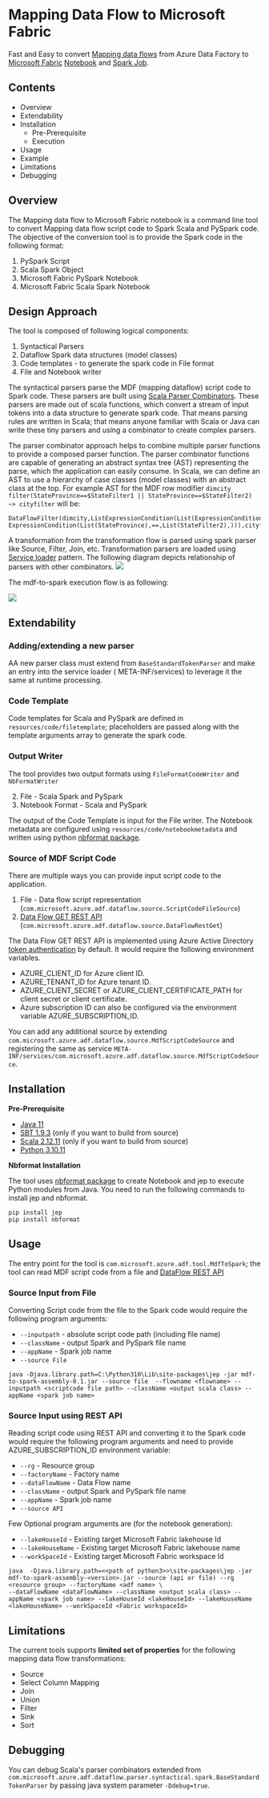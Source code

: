 # Mapping Data Flow to Microsoft Fabric

Fast and Easy to
convert [Mapping data flows](https://learn.microsoft.com/en-us/azure/data-factory/concepts-data-flow-overview) from
Azure Data Factory to [Microsoft Fabric](https://learn.microsoft.com/en-us/fabric/) [Notebook](https://learn.microsoft.com/en-us/fabric/data-engineering/how-to-use-notebook) and [Spark Job](https://learn.microsoft.com/en-us/fabric/data-engineering/create-spark-job-definition).

## Contents

- Overview 
- Extendability
- Installation
    - Pre-Prerequisite
    - Execution
- Usage
- Example
- Limitations
- Debugging

## Overview

The Mapping data flow to Microsoft Fabric notebook is a command line tool to convert Mapping data flow script code to Spark Scala and PySpark code. The
objective of the conversion tool is to provide the Spark code in the following format:

1. PySpark Script
2. Scala Spark Object
3. Microsoft Fabric PySpark Notebook
4. Microsoft Fabric Scala Spark Notebook

## Design Approach

The tool is composed of following logical components:

1. Syntactical Parsers
2. Dataflow Spark data structures (model classes)
3. Code templates - to generate the spark code in File format
4. File and Notebook writer

The syntactical parsers parse the MDF (mapping dataflow) script code to Spark code. These parsers are built
using [Scala Parser Combinators](https://github.com/scala/scala-parser-combinators). These parsers are made out of scala
functions, which convert a stream of input tokens into a data structure to generate spark code. That means parsing rules
are written in Scala; that means anyone familiar with Scala or Java can write these tiny parsers and using a combinator
to create complex parsers.

The parser combinator approach helps to combine multiple parser functions to provide a composed parser function. The
parser combinator functions are capable of generating an abstract syntax tree (AST) representing the parse, which the
application can easily consume. In Scala, we can define an AST to use a hierarchy of case classes (model classes) with
an abstract class at the top. For example AST for the MDF row
modifier ```dimcity filter(StateProvince==$StateFilter1 || StateProvince==$StateFilter2) ~> cityfilter``` will be:

```
DataFlowFilter(dimcity,ListExpressionCondition(List(ExpressionCondition(List(StateProvince),==,List(StateFilter1),||), ExpressionCondition(List(StateProvince),==,List(StateFilter2),))),cityfilter)
```

A transformation from the transformation flow is parsed using spark parser like Source, Filter, Join, etc.
Transformation parsers are loaded
using [Service loader](https://docs.oracle.com/javase/8/docs/api/java/util/ServiceLoader.html) pattern. The following
diagram depicts relationship of parsers with other combinators.
![](plantuml/images/PlantUmlClassDiagram.png)

The mdf-to-spark execution flow is as following:

![](plantuml/images/PlantUmlSequeneDiagram.png)

## Extendability

### Adding/extending a new parser

AA new parser class must extend from `BaseStandardTokenParser` and make an entry into the service loader (
META-INF/services) to leverage it the same at runtime processing.

### Code Template

Code templates for Scala and PySpark are defined in `resources/code/filetemplate`; placeholders are passed along with
the template arguments array to generate the spark code.

### Output Writer

The tool provides two output formats using `FileFormatCodeWriter` and `NbFormatWriter`

2. File - Scala Spark and PySpark
3. Notebook Format - Scala and PySpark

The output of the Code Template is input for the File writer. The Notebook metadata are configured
using `resources/code/notebookmetadata` and written using python [nbformat package](https://pypi.org/project/nbformat/).

### Source of MDF Script Code

There are multiple ways you can provide input script code to the application.

1. File - Data flow script representation (`com.microsoft.azure.adf.dataflow.source.ScriptCodeFileSource`)
2. [Data Flow GET REST API](https://learn.microsoft.com/en-us/rest/api/datafactory/data-flows/get?tabs=HTTP) (`com.microsoft.azure.adf.dataflow.source.DataFlowRestGet`)

The Data Flow GET REST API is implemented using Azure Active Directory [token authentication](https://learn.microsoft.com/en-us/java/api/overview/azure/resourcemanager-authorization-readme?view=azure-java-stable) by default. It would require the following environment variables.

- AZURE_CLIENT_ID for Azure client ID.
- AZURE_TENANT_ID for Azure tenant ID.
- AZURE_CLIENT_SECRET or AZURE_CLIENT_CERTIFICATE_PATH for client secret or client certificate.
- Azure subscription ID can also be configured via the environment variable AZURE_SUBSCRIPTION_ID.

You can add any additional source by extending `com.microsoft.azure.adf.dataflow.source.MdfScriptCodeSource` and registering the same as service `META-INF/services/com.microsoft.azure.adf.dataflow.source.MdfScriptCodeSource`.

## Installation

**Pre-Prerequisite**

- [Java 11](https://learn.microsoft.com/en-us/java/openjdk/download#openjdk-11) 
- [SBT 1.9.3](https://www.scala-sbt.org/download.html) (only if you want to build from source)
- [Scala 2.12.11](https://www.scala-lang.org/download/2.12.11.html) (only if you want to build from source)
- [Python 3.10.11](https://www.python.org/downloads/release/python-31011/)

**Nbformat Installation**

The tool uses  [nbformat package](https://pypi.org/project/nbformat/) to create Notebook and jep to execute Python
modules from Java. You need to run the following commands to install jep and nbformat.

```
pip install jep
pip install nbformat
```

## Usage

The entry point for the tool is `com.microsoft.azure.adf.tool.MdfToSpark`; the tool can read MDF script code from a file
and [DataFlow REST API](https://learn.microsoft.com/en-us/rest/api/datafactory/data-flows/get?tabs=HTTP)

### Source Input from File

Converting Script code from the file to the Spark code would require the following program arguments:
- `--inputpath` - absolute script code path (including file name)
- `--className` - output Spark and PySpark file name
- `--appName` - Spark job name
- `--source File`

`java -Djava.library.path=C:\Python310\Lib\site-packages\jep -jar mdf-to-spark-assembly-0.1.jar --source file  --flowname <flowname> --inputpath <scriptcode file path> --className <output scala class> --appName <spark job name>`

### Source Input using  REST API

Reading script code using REST API and converting it to the Spark code would require the following program arguments 
and need to provide AZURE_SUBSCRIPTION_ID environment variable:
- `--rg` - Resource group
- `--factoryName` - Factory name
- `--dataFlowName` - Data Flow name
- `--className` - output Spark and PySpark file name
- `--appName` - Spark job name
- `--source API`

Few Optional program arguments are (for the notebook generation):

- `--lakeHouseId` - Existing target Microsoft Fabric lakehouse Id
- `--lakeHouseName` - Existing target Microsoft Fabric lakehouse name
- `--workSpaceId` - Existing target Microsoft Fabric workspace Id

```shell
java  -Djava.library.path=<<path of python3>>\site-packages\jep -jar mdf-to-spark-assembly-<version>.jar --source (api or file) --rg <resource group> --factoryName <adf name> \
--dataFlowName <dataFlowName> --className <output scala class> --appName <spark job name> --lakeHouseId <lakeHouseId> --lakeHouseName <lakeHouseName> --workSpaceId <Fabric workspaceId> 
```

## Limitations

The current tools supports **limited set of properties** for the following mapping data flow transformations:

- Source
- Select Column Mapping
- Join
- Union
- Filter
- Sink
- Sort

## Debugging

You can debug Scala's parser combinators extended from `com.microsoft.azure.adf.dataflow.parser.syntactical.spark.BaseStandardTokenParser` by passing java system parameter `-Ddebug=true`.